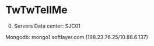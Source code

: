 # TwTwTellMe

0. Servers
Data center: SJC01

Mongodb: mongo1.softlayer.com (198.23.76.25/10.88.6.137)

